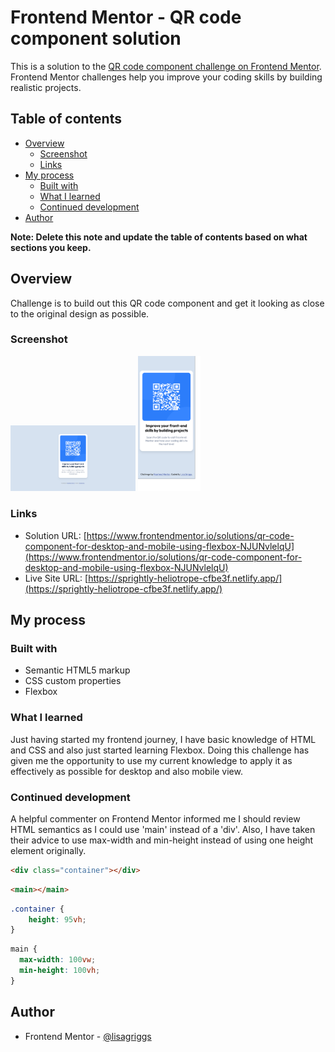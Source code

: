 # Frontend Mentor - QR code component solution

This is a solution to the [QR code component challenge on Frontend Mentor](https://www.frontendmentor.io/challenges/qr-code-component-iux_sIO_H). Frontend Mentor challenges help you improve your coding skills by building realistic projects.

## Table of contents

- [Overview](#overview)
  - [Screenshot](#screenshot)
  - [Links](#links)
- [My process](#my-process)
  - [Built with](#built-with)
  - [What I learned](#what-i-learned)
  - [Continued development](#continued-development)
- [Author](#author)

**Note: Delete this note and update the table of contents based on what sections you keep.**

## Overview

Challenge is to build out this QR code component and get it looking as close to the original design as possible.

### Screenshot

<img src="./screenshot-desktop.png" width="200px"/>
<img src="./screenshot-mobile.png" width="100px"/>

### Links

- Solution URL: [https://www.frontendmentor.io/solutions/qr-code-component-for-desktop-and-mobile-using-flexbox-NJUNvlelqU](https://www.frontendmentor.io/solutions/qr-code-component-for-desktop-and-mobile-using-flexbox-NJUNvlelqU)
- Live Site URL: [https://sprightly-heliotrope-cfbe3f.netlify.app/](https://sprightly-heliotrope-cfbe3f.netlify.app/)

## My process

### Built with

- Semantic HTML5 markup
- CSS custom properties
- Flexbox

### What I learned

Just having started my frontend journey, I have basic knowledge of HTML and CSS and also just started learning Flexbox. Doing this challenge has given me the opportunity to use my current knowledge to apply it as effectively as possible for desktop and also mobile view.

### Continued development

A helpful commenter on Frontend Mentor informed me I should review HTML semantics as I could use 'main' instead of a 'div'. Also, I have taken their advice to use max-width and min-height instead of using one height element originally.

```HTML original code
<div class="container"></div>
```

```HTML updated code
<main></main>
```

```CSS original code
.container {
    height: 95vh;
}
```

```CSS updated code
main {
  max-width: 100vw;
  min-height: 100vh;
}
```

## Author

- Frontend Mentor - [@lisagriggs](https://www.frontendmentor.io/profile/lisagriggs)

